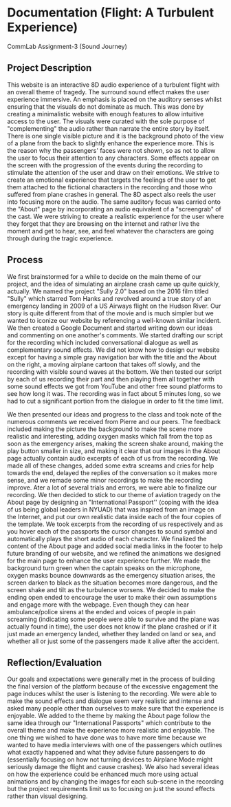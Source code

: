 # Documentation (Flight: A Turbulent Experience)

CommLab Assignment-3 (Sound Journey)


## Project Description

This website is an interactive 8D audio experience of a turbulent flight with an overall theme of tragedy.
The surround sound effect makes the user experience immersive. An emphasis is placed on the auditory senses whilst ensuring that the visuals do not dominate as much. This was done by creating a minimalistic website with enough features to allow intuitive access to the user. The visuals were curated with the sole purpose of "complementing" the audio rather than narrate the entire story by itself. There is one single visible picture and it is the background photo of the view of a plane from the back to slightly enhance the experience more. This is the reason why the passengers' faces were not shown, so as not to allow the user to focus their attention to any characters. Some effects appear on the screen with the progression of the events during the recording to stimulate the attention of the user and draw on their emotions. We strive to create an emotional experience that targets the feelings of the user to get them attached to the fictional characters in the recording and those who suffered from plane crashes in general. The 8D aspect also reels the user into focusing more on the audio. The same auditory focus was carried onto the "About" page by incorporating an audio equivalent of a "screengrab" of the cast.
We were striving to create a realistic experience for the user where they forget that they are browsing on the internet and rather live the moment and get to hear, see, and feel whatever the characters are going through during the tragic experience.


## Process

We first brainstormed for a while to decide on the main theme of our project, and the idea of simulating an airplane crash came up quite quickly, actually. We named the project "Sully 2.0" based on the 2016 film titled "Sully" which starred Tom Hanks and revolved around a true story of an emergency landing in 2009 of a US Airways flight on the Hudson River. Our story is quite different from that of the movie and is much simpler but we wanted to iconize our website by referencing a well-known similar incident. We then created a Google Document and started writing down our ideas and commenting on one another's comments. We started drafting our script for the recording which included conversational dialogue as well as complementary sound effects. We did not know how to design our website except for having a simple gray navigation bar with the title and the About on the right, a moving airplane cartoon that takes off slowly, and the recording with visible sound waves at the bottom. We then tested our script by each of us recording their part and then playing them all together with some sound effects we got from YouTube and other free sound platforms to see how long it was. The recording was in fact about 5 minutes long, so we had to cut a significant portion from the dialogue in order to fit the time limit. 

We then presented our ideas and progress to the class and took note of the numerous comments we received from Pierre and our peers. The feedback included making the picture the background to make the scene more realistic and interesting, adding oxygen masks which fall from the top as soon as the emergency arises, making the screen shake around, making the play button smaller in size, and making it clear that our images in the About page actually contain audio excerpts of each of us from the recording. We made all of these changes, added some extra screams and cries for help towards the end, delayed the replies of the conversation so it makes more sense, and we remade some minor recordings to make the recording improve. Ater a lot of several trials and errors, we were able to finalize our recording. We then decided to stick to our theme of aviation tragedy on the About page by designing an "International Passport'' (coping with the idea of us being global leaders in NYUAD) that was inspired from an image on the Internet, and put our own realistic data inside each of the four copies of the template. We took excerpts from the recording of us respectively and as you hover each of the passports the cursor changes to sound symbol and automatically plays the short audio of each character. We finalized the content of the About page and added social media links in the footer to help future branding of our website, and we refined the animations we designed for the main page to enhance the user experience further. We made the background turn green when the captain speaks on the microphone, oxygen masks bounce downwards as the emergency situation arises, the screen darken to black as the situation becomes more dangerous, and the screen shake and tilt as the turbulence worsens. We decided to make the ending open ended to encourage the user to make their own assumptions and engage more with the webpage. Even though they can hear ambulance/police sirens at the ended and voices of people in pain screaming (indicating some people were able to survive and the plane was actually found in time), the user does not know if the plane crashed or if it just made an emergency landed, whether they landed on land or sea, and whether all or just some of the passengers made it alive after the accident. 


## Reflection/Evaluation 

Our goals and expectations were generally met in the process of building the final version of the platform because of the excessive engagement the page induces whilst the user is listening to the recording. We were able to make the sound effects and dialogue seem very realistic and intense and asked many people other than ourselves to make sure that the experience is enjoyable. We added to the theme by making the About page follow the same idea through our "International Passports" which contribute to the overall theme and make the experience more realistic and enjoyable.
The one thing we wished to have done was to have more time because we wanted to have media interviews with one of the passengers which outlines what exactly happened and what they advise future passengers to do (essentially focusing on how not turning devices to Airplane Mode might seriously damage the flight and cause crashes). We also had several ideas on how the experience could be enhanced much more using actual animations and by changing the images for each sub-scene in the recording but the project requirements limit us to focusing on just the sound effects rather than visual designing. 
